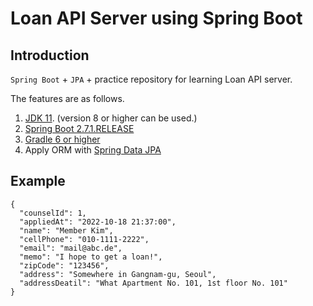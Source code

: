 # Loan API Server using Spring Boot

## Introduction

`Spring Boot` + `JPA` + practice repository for learning Loan API server.

The features are as follows.

1. [JDK 11](https://adoptopenjdk.net/). (version 8 or higher can be used.)
2. [Spring Boot 2.7.1.RELEASE]()
3. [Gradle 6 or higher](https://gradle.org/)
4. Apply ORM with [Spring Data JPA](https://spring.io/projects/spring-data-jpa)

## Example

```
{
  "counselId": 1,
  "appliedAt": "2022-10-18 21:37:00",
  "name": "Member Kim",
  "cellPhone": "010-1111-2222",
  "email": "mail@abc.de",
  "memo": "I hope to get a loan!",
  "zipCode": "123456",
  "address": "Somewhere in Gangnam-gu, Seoul",
  "addressDeatil": "What Apartment No. 101, 1st floor No. 101"
}
```